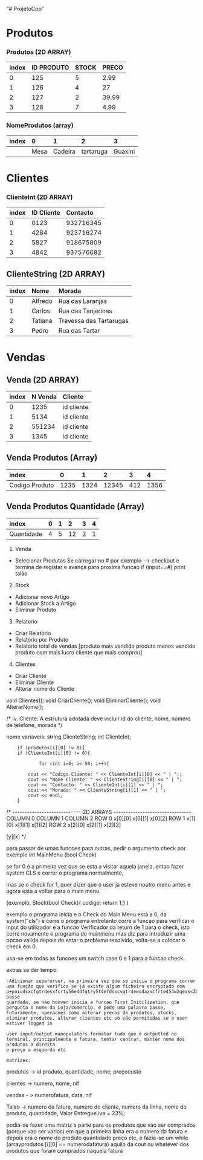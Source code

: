 "# ProjetoCpp" 

# Produtos
### Produtos (2D ARRAY)
|index|ID PRODUTO|STOCK|PRECO|
|:-|:-|:-|:-|
|0|125|5|2.99|
|1|126|4|27|
|2|127|2|39.99|
|3|128|7|4.99|

### NomeProdutos (array)
|index|0|1|2|3|
|:-|:-|:-|:-|:-|
||Mesa|Cadeira|tartaruga|Guaxini|

# Clientes
### ClienteInt (2D ARRAY)
|index|ID Cliente|Contacto|
|:-|:-|:-|
|0|0123|932716345|
|1|4284|923716274|      
|2|5827|918675809|
|3|4842|937576682|

## ClienteString (2D ARRAY)
|index|Nome|Morada|
|:-|:-|:-|
|0|Alfredo|Rua das Laranjas|
|1|Carlos|Rua das Tanjerinas|
|2|Tatiana|Travessa das Tartarugas|
|3|Pedro|Rua das Tartar|

# Vendas
## Venda (2D ARRAY)
|index|N Venda|Cliente|
|:-|:-|:-|
|0|1235|id cliente|
|1|5134|id cliente|
|2|551234|id cliente|
|3|1345|id cliente|

## Venda Produtos (Array)
|index|0|1|2|3|4|
|:-|:-|:-|:-|:-|:-|
|Codigo Produto|1235|1324|12345|412|1356|12345|

## Venda Produtos Quantidade (Array)

|index|0|1|2|3|4|
|:-|:-|:-|:-|:-|:-|
|Quantidade|4|5|12|2|1|25|


1. Venda
- Selecionar Produtos
    Se carregar no # por exemplo --> checkout e termina de registar e avança para proxima funcao if (input==#)
    print talão

2. Stock
- Adicionar novo Artigo
- Adicionar Stock a Artigo
- Eliminar Produto

3. Relatorio

- Criar Relatório
- Relatório por Produto
- Relatorio total de vendas 
                [produto mais vendido
                produto menos vendido
                produto com mais lucro
                cliente que mais comprou]
4. Clientes
- Criar Cliente
- Eliminar Cliente
- Alterar nome do Cliente


void Clientes();
void CriarCliente();
void EliminarCliente();
void AlterarNome();

/*
iv. Cliente: A estrutura adotada deve incluir
 id do cliente, nome, número de telefone, morada
*/

nome variaveis:
string ClienteString;
int ClienteInt;


        if (produtos[i][0] != 0){
        if (ClienteInt[i][0] != 0){

                for (int i=0; i< 50; i++){

            cout << "Codigo Cliente: " << ClienteInt[i][0] << " | ";;
            cout << "Nome Cliente: " << ClienteString[i][0] << " | ";
            cout << "Contacto: " << ClienteInt[i][1] << " | ";
            cout << "Morada: " << ClienteString[i][1] << " | ";
            cout << endl;
        } 

/*
-----------------------------2D ARRAYS --------------------------------
        COLUMN 0    COLUMN 1    COLUMN 2
ROW 0   x[0][0]     x[0][1]     x[0][2]
ROW 1   x[1][0]     x[1][1]     x[1][2]
ROW 2   x[2][0]     x[2][1]     x[2][2]

[y][x]
*/



para passar de umas funcoes para outras, pedir o argumento check
por exemplo 
int MainMenu (bool Check)

se for 0 é a primeira vez que se esta a visitar aquela janela, entao fazer system CLS e correr o programa normalmente,

mas se o check for 1, quer dizer que o user ja esteve noutro menu antes e agora esta a voltar para o main menu

(exemplo, 
        Stock(bool Check){
        codigo;
        return 1;}
)

exemplo o programa inicia e o Check do Main Menu está a 0, da system("cls") e corre o programa
entretanto corre a funcao para verificar o input do utilizador e a funcao Verificador da return de 1 para o check, isto corre novamente o programa do mainmenu mas diz para introduzir uma opcao valida
depois de estar o problema resolvido, volta-se a colocar o check em 0.

usa-se em todas as funcoes um switch case 0 e 1 para a funcao check.



extras se der tempo: 

    -Adicionar superurser, na primeira vez que se inicia o programa correr uma função que verifica se já existe algum ficheiro encryptado com p+poiudsxcfgtrdesxfcrty56e4dfgtry5t4efdsxcvgtr4ewsdazxcfrte453w2qeas<ZXDFRE4532alavra passe
    guardada, se nao houver inicia a funcao First Initilization, que pergunta o nome da Loja/comercio, e pede uma palavra passe,
    Futuramente, operacoes como alterar precos de produtos, stocks, eliminar produtos, alterar clientes etc só são permitidas se o user estiver logged in

    user input/output manopulators formatar tudo que é outputted no terminal, principalmente a fatura, tentar centrar, manter nome dos produtos a direita
    e preço a esquerda etc

    matrizes:

produtos -> id produto, quantidade, nome, preçocusto

clientes -> numero, nome, nif

vendas - > numerofatura, data, nif 

Talao -> numero da fatura, numero do cliente, numero da linha, nome do produto, quantidade, Valor Entregue
iva = 23%;

podia-se fazer uma matriz a parte para os produtos que vao ser comprados (porque vao ser varios) em que a primeira linha era o numero da fatura e depois
era o nome do produto quantidade preço etc, e fazia-se um while (arrayprodutos [i][0] == numerodafatura) aquilo da cout ou whatever dos produtos que foram
comprados naquela fatura
